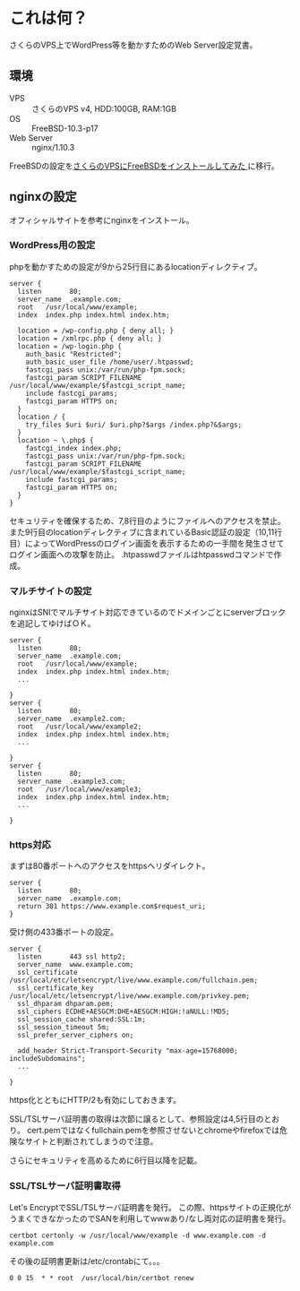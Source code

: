 # これは何？
さくらのVPS上でWordPress等を動かすためのWeb Server設定覚書。  

## 環境
<dl>
<dt>VPS</dt><dd>さくらのVPS v4, HDD:100GB, RAM:1GB</dd>
<dt>OS</dt><dd>FreeBSD-10.3-p17</dd>
<dt>Web Server</dt><dd>nginx/1.10.3</dd>
</dl>

FreeBSDの設定を[さくらのVPSにFreeBSDをインストールしてみた ](https://www.junk-works.science/installed-freebsd-in-sakura-vps/)に移行。  

## nginxの設定
オフィシャルサイトを参考にnginxをインストール。  

### WordPress用の設定
phpを動かすための設定が9から25行目にあるlocationディレクティブ。  
```
server {
  listen       80;
  server_name  .example.com;
  root   /usr/local/www/example;
  index  index.php index.html index.htm;

  location = /wp-config.php { deny all; }
  location = /xmlrpc.php { deny all; }
  location = /wp-login.php {
    auth_basic "Restricted";
    auth_basic_user_file /home/user/.htpasswd;
    fastcgi_pass unix:/var/run/php-fpm.sock;
    fastcgi_param SCRIPT_FILENAME /usr/local/www/example/$fastcgi_script_name;
    include fastcgi_params;
    fastcgi_param HTTPS on;
  }
  location / {
    try_files $uri $uri/ $uri.php?$args /index.php?&$args;
  }
  location ~ \.php$ {
    fastcgi_index index.php;
    fastcgi_pass unix:/var/run/php-fpm.sock;
    fastcgi_param SCRIPT_FILENAME /usr/local/www/example/$fastcgi_script_name;
    include fastcgi_params;
    fastcgi_param HTTPS on;
  }
}
```
セキュリティを確保するため、7,8行目のようにファイルへのアクセスを禁止。
また9行目のlocationディレクティブに含まれているBasic認証の設定（10,11行目）によってWordPressのログイン画面を表示するための一手間を発生させてログイン画面への攻撃を防止。
.htpasswdファイルはhtpasswdコマンドで作成。

### マルチサイトの設定
nginxはSNIでマルチサイト対応できているのでドメインごとにserverブロックを追記してゆけばＯＫ。
```
server {
  listen       80;
  server_name  .example.com;
  root   /usr/local/www/example;
  index  index.php index.html index.htm;
  ...

}
server {
  listen       80;
  server_name  .example2.com;
  root   /usr/local/www/example2;
  index  index.php index.html index.htm;
  ...

}
server {
  listen       80;
  server_name  .example3.com;
  root   /usr/local/www/example3;
  index  index.php index.html index.htm;
  ...

}
```

### https対応
まずは80番ポートへのアクセスをhttpsへリダイレクト。
```
server {
  listen       80;
  server_name  .example.com;
  return 301 https://www.example.com$request_uri;
}
```
受け側の433番ポートの設定。
```
server {
  listen       443 ssl http2;
  server_name  www.example.com;
  ssl_certificate         /usr/local/etc/letsencrypt/live/www.example.com/fullchain.pem;
  ssl_certificate_key     /usr/local/etc/letsencrypt/live/www.example.com/privkey.pem;
  ssl_dhparam dhparam.pem;
  ssl_ciphers ECDHE+AESGCM:DHE+AESGCM:HIGH:!aNULL:!MD5;
  ssl_session_cache shared:SSL:1m;
  ssl_session_timeout 5m;
  ssl_prefer_server_ciphers on;

  add_header Strict-Transport-Security "max-age=15768000; includeSubdomains";
  ...

}
```
https化とともにHTTP/2も有効にしておきます。  

SSL/TSLサーバ証明書の取得は次節に譲るとして、参照設定は4,5行目のとおり。
cert.pemではなくfullchain.pemを参照させないとchromeやfirefoxでは危険なサイトと判断されてしまうので注意。  

さらにセキュリティを高めるために6行目以降を記載。  

### SSL/TSLサーバ証明書取得
Let's EncryptでSSL/TSLサーバ証明書を発行。
この際、httpsサイトの正規化がうまくできなかったのでSANを利用してwwwあり/なし両対応の証明書を発行。
```
certbot certonly -w /usr/local/www/example -d www.example.com -d example.com
```
その後の証明書更新は/etc/crontabにて。。。
```
0 0 15  * * root  /usr/local/bin/certbot renew
```
